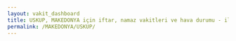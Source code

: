 ```yaml
---
layout: vakit_dashboard
title: USKUP, MAKEDONYA için iftar, namaz vakitleri ve hava durumu - ilçe/eyalet seç
permalink: /MAKEDONYA/USKUP/
---
```


<script type="text/javascript">
  var GLOBAL_COUNTRY = 'MAKEDONYA';
  var GLOBAL_CITY = 'USKUP';
  var GLOBAL_STATE = '';
  var lat = 72;
  var lon = 21;
</script>
